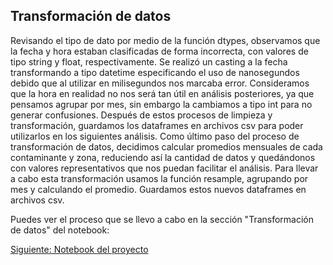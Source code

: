 
## Transformación de datos
Revisando el tipo de dato por medio de la función dtypes, observamos que la fecha y hora estaban clasificadas de forma incorrecta, con valores de tipo string y float, respectivamente.
Se realizó un casting a la fecha transformando a tipo datetime especificando el uso de nanosegundos debido que al utilizar en milisegundos nos marcaba error. Consideramos que la hora en realidad no nos será tan útil en análisis posteriores, ya que pensamos agrupar por mes, sin embargo la cambiamos a tipo int para no generar confusiones.
Después de estos procesos de limpieza y transformación, guardamos los dataframes en archivos csv para poder utilizarlos en los siguientes análisis.
Como último paso del proceso de transformación de datos, decidimos calcular promedios mensuales de cada contaminante y zona, reduciendo así la cantidad de datos y quedándonos con valores representativos que nos puedan facilitar el análisis. Para llevar a cabo esta transformación usamos la función resample, agrupando por mes y calculando el promedio. Guardamos estos nuevos dataframes en archivos csv.

Puedes ver el proceso que se llevo a cabo en la sección "Transformación de datos" del notebook: 

[Siguiente: Notebook del proyecto](https://github.com/BettySanchez7/Analisis_Calidad_AireCDMX_Python/Procesamiento_Datos.ipynb)
